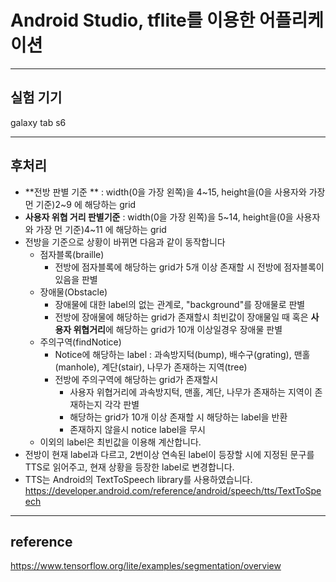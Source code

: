 # Android Studio, tflite를 이용한 어플리케이션
***

## 실험 기기
galaxy tab s6
***

## 후처리
- **전방 판별 기준 ** : width(0을 가장 왼쪽)을 4~15, height을(0을 사용자와 가장 먼 기준)2~9 에 해당하는 grid
- **사용자 위협 거리 판별기준** : width(0을 가장 왼쪽)을 5~14, height을(0을 사용자와 가장 먼 기준)4~11 에 해당하는 grid
- 전방을 기준으로 상황이 바뀌면 다음과 같이 동작합니다
  - 점자블록(braille)
    -  전방에 점자블록에 해당하는 grid가 5개 이상 존재할 시 전방에 점자블록이 있음을 판별
  - 장애물(Obstacle)
    - 장애물에 대한 label의 없는 관계로, "background"를 장애물로 판별
    - 전방에 장애물에 해당하는 grid가 존재할시 최빈값이 장애물일 때 혹은 **사용자 위협거리**에 해당하는 grid가 10개 이상일경우 장애물 판별
  - 주의구역(findNotice)
    - Notice에 해당하는 label : 과속방지턱(bump), 배수구(grating), 맨홀(manhole), 계단(stair), 나무가 존재하는 지역(tree)
    - 전방에 주의구역에 해당하는 grid가 존재할시 
      - 사용자 위협거리에 과속방지턱, 맨홀, 계단, 나무가 존재하는 지역이 존재하는지 각각 판별
      - 해당하는 grid가 10개 이상 존재할 시 해당하는 label을 반환
      - 존재하지 않을시 notice label을 무시
  - 이외의 label은 최빈값을 이용해 계산합니다.
- 전방이 현재 label과 다르고, 2번이상 연속된 label이 등장할 시에 지정된 문구를 TTS로 읽어주고, 현재 상황을 등장한 label로 변경합니다.
- TTS는 Android의 TextToSpeech library를 사용하였습니다. https://developer.android.com/reference/android/speech/tts/TextToSpeech
***

## reference
https://www.tensorflow.org/lite/examples/segmentation/overview
